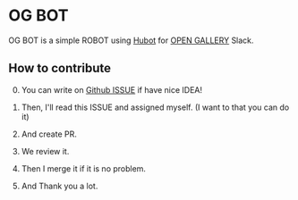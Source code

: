 # OG BOT

OG BOT is a simple ROBOT using [Hubot](https://github.com/github/hubot) for [OPEN GALLERY](http://www.opengallery.co.kr/) Slack.


## How to contribute

0. You can write on [Github ISSUE](https://github.com/opengallery/og-bot/issues) if have nice IDEA!

1. Then, I'll read this ISSUE and assigned myself. (I want to that you can do it)

2. And create PR.

3. We review it.

4. Then I merge it if it is no problem.

6. And Thank you a lot.
